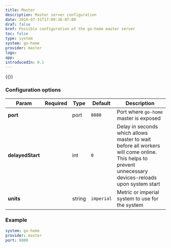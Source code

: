 ```yaml
---
title: Master
description: Master server configuration
date: 2018-07-31T17:09:36-07:00
draf: false
bref: Possible configuration of the go-home master server
toc: false
type: system
system: go-home
provider: master
logo:
app:
introducedIn: 0.1
---
```

{{<provider>}}

### Configuration options

| Param | Required | Type | Default | Description |
|-------|----------|------|---------|-------------|
| **port** || port | `8080` | Port where `go-home` master is exposed | 
| **delayedStart** || int | `0` | Delay in seconds which allows master to wait before all workers will come online. This helps to prevent unnecessary devices-reloads upon system start |
| **units** || string | `imperial` | Metric or imperial system to use for the system |

### Example

```yaml
system: go-home
provider: master
port: 8000
```